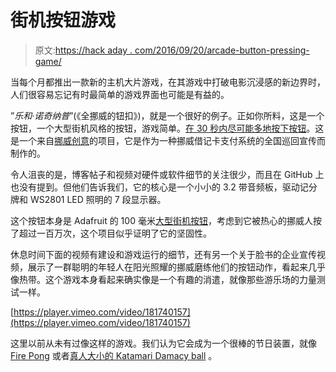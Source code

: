 # 街机按钮游戏

> 原文:[https://hack aday . com/2016/09/20/arcade-button-pressing-game/](https://hackaday.com/2016/09/20/arcade-button-pressing-game/)

当每个月都推出一款新的主机大片游戏，在其游戏中打破电影沉浸感的新边界时，人们很容易忘记有时最简单的游戏界面也可能是有益的。

”*乐和·诺奇纳普*”(《全挪威的钮扣》)，就是一个很好的例子。正如你所料，这是一个按钮，一个大型街机风格的按钮，游戏简单。[在 30 秒内尽可能多地按下按钮](http://www.norwegiancreations.com/2016/09/a-button-pressing-game/)。这是一个来自[挪威创意](http://www.norwegiancreations.com)的项目，它是作为一种挪威借记卡支付系统的全国巡回宣传而制作的。

令人沮丧的是，博客帖子和视频对硬件或软件细节的关注很少，而且在 GitHub 上也没有提到。但他们告诉我们，它的核心是一个小小的 3.2 带音频板，驱动记分牌和 WS2801 LED 照明的 7 段显示器。

这个按钮本身是 Adafruit 的 100 毫米[大型街机按钮](https://www.adafruit.com/products/1187)，考虑到它被热心的挪威人按了超过一百万次，这个项目似乎证明了它的坚固性。

休息时间下面的视频有建设和游戏运行的细节，还有另一个关于脸书的企业宣传视频，展示了一群聪明的年轻人在阳光照耀的挪威磨练他们的按钮动作，看起来几乎像热带。这个游戏本身看起来确实像是一个有趣的消遣，就像那些游乐场的力量测试一样。

[https://player.vimeo.com/video/181740157](https://player.vimeo.com/video/181740157)

这里以前从未有过像这样的游戏。我们认为它会成为一个很棒的节日装置，就像 [Fire Pong](http://hackaday.com/2016/08/11/emf-fire-pong/) 或者[真人大小的 Katamari Damacy ball](http://hackaday.com/2013/06/25/life-sized-katamari-damacy-ball-controls-game-but-isnt-sticky/) 。